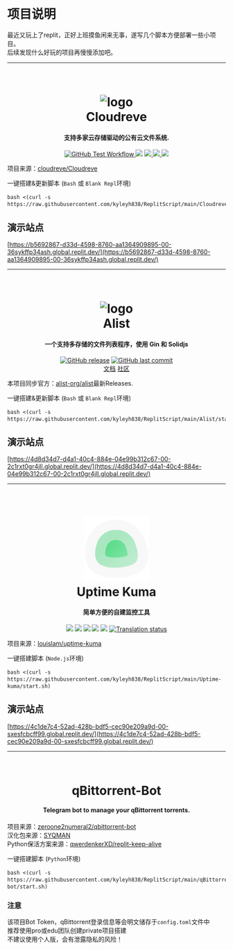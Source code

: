 # 项目说明
最近又玩上了replit，正好上班摸鱼闲来无事，遂写几个脚本方便部署一些小项目。  
后续发现什么好玩的项目再慢慢添加吧。  

------------------------------

<h1 align="center">
  <br>
  <img height="150px" alt="logo" src="https://raw.githubusercontent.com/cloudreve/frontend/master/public/static/img/logo192.png" width="150"/>
  <br>
  Cloudreve
  <br>
</h1>

<h4 align="center">支持多家云存储驱动的公有云文件系统.</h4>

<p align="center">
  <a href="https://github.com/cloudreve/Cloudreve/actions/workflows/test.yml">
    <img src="https://img.shields.io/github/actions/workflow/status/cloudreve/Cloudreve/test.yml?branch=master&style=flat-square"
         alt="GitHub Test Workflow">
  </a>
  <a href="https://codecov.io/gh/cloudreve/Cloudreve"><img src="https://img.shields.io/codecov/c/github/cloudreve/Cloudreve?style=flat-square"></a>
  <a href="https://goreportcard.com/report/github.com/cloudreve/Cloudreve">
      <img src="https://goreportcard.com/badge/github.com/cloudreve/Cloudreve?style=flat-square">
  </a>
  <a href="https://github.com/cloudreve/Cloudreve/releases">
    <img src="https://img.shields.io/github/v/release/cloudreve/Cloudreve?include_prereleases&style=flat-square" />
  </a>
  <a href="https://hub.docker.com/r/cloudreve/cloudreve">
     <img src="https://img.shields.io/docker/image-size/cloudreve/cloudreve?style=flat-square"/>
  </a>
</p>

项目来源：[cloudreve/Cloudreve](https://github.com/cloudreve/Cloudreve)   

一键搭建&更新脚本 (`Bash` 或 `Blank Repl`环境)
```
bash <(curl -s https://raw.githubusercontent.com/kyleyh838/ReplitScript/main/Cloudreve/start.sh)
```

## 演示站点
[https://b5692867-d33d-4598-8760-aa1364909895-00-36sykffp34ash.global.replit.dev/](https://b5692867-d33d-4598-8760-aa1364909895-00-36sykffp34ash.global.replit.dev/)

------------------------------

<h1 align="center">
  <br>
  <img height="150px" alt="logo" src="https://cdn.jsdelivr.net/gh/alist-org/logo@main/logo.svg" width="150"/>
  <br>
  Alist
  <br>
</h1>

<h4 align="center">一个支持多存储的文件列表程序，使用 Gin 和 Solidjs</h4>

<p align="center">
<a href="https://github.com/kyleyh838/ReplitScript/releases"><img alt="GitHub release" src="https://img.shields.io/github/release/kyleyh838/ReplitScript.svg?style=flat-square&include_prereleases" /></a>
<a href="https://github.com/kyleyh838/ReplitScript/commits/main/Alist"><img alt="GitHub last commit" src="https://img.shields.io/github/last-commit/kyleyh838/ReplitScript.svg?style=flat-square" /></a>

<br />
<a href="https://alist.nn.ci/zh/">文档</a>
<a href="https://github.com/alist-org/alist/discussions">社区</a>
</p>


本项目同步官方：[alist-org/alist](https://github.com/alist-org/alist)最新Releases.

一键搭建&更新脚本 (`Bash` 或 `Blank Repl`环境)
```
bash <(curl -s https://raw.githubusercontent.com/kyleyh838/ReplitScript/main/Alist/start.sh)
```

## 演示站点
[https://4d8d34d7-d4a1-40c4-884e-04e99b312c67-00-2c1rxt0gr4jll.global.replit.dev/](https://4d8d34d7-d4a1-40c4-884e-04e99b312c67-00-2c1rxt0gr4jll.global.replit.dev/)

------------------------------

<h1 align="center">
  <br>
  <img height="150px" alt="logo" src="https://github.com/louislam/uptime-kuma/blob/master/public/icon.svg" width="150"/>
  <br>
  Uptime Kuma
  <br>
</h1>

<h4 align="center">简单方便的自建监控工具</h4>

<p align="center">
<a target="_blank" href="https://github.com/louislam/uptime-kuma"><img src="https://img.shields.io/github/stars/louislam/uptime-kuma" /></a> <a target="_blank" href="https://hub.docker.com/r/louislam/uptime-kuma"><img src="https://img.shields.io/docker/pulls/louislam/uptime-kuma" /></a> <a target="_blank" href="https://hub.docker.com/r/louislam/uptime-kuma"><img src="https://img.shields.io/docker/v/louislam/uptime-kuma/latest?label=docker%20image%20ver." /></a> <a target="_blank" href="https://github.com/louislam/uptime-kuma"><img src="https://img.shields.io/github/last-commit/louislam/uptime-kuma" /></a>  <a target="_blank" href="https://opencollective.com/uptime-kuma"><img src="https://opencollective.com/uptime-kuma/total/badge.svg?label=Open%20Collective%20Backers&color=brightgreen" /></a>
<a href="https://weblate.kuma.pet/projects/uptime-kuma/uptime-kuma/">
<img src="https://weblate.kuma.pet/widgets/uptime-kuma/-/svg-badge.svg" alt="Translation status" />
</a>
</p>   

项目来源：[louislam/uptime-kuma](https://github.com/louislam/uptime-kuma)   

一键搭建脚本 (`Node.js`环境)   

```
bash <(curl -s https://raw.githubusercontent.com/kyleyh838/ReplitScript/main/Uptime-kuma/start.sh)
```

## 演示站点
[https://4c1de7c4-52ad-428b-bdf5-cec90e209a9d-00-sxesfcbcff99.global.replit.dev/](https://4c1de7c4-52ad-428b-bdf5-cec90e209a9d-00-sxesfcbcff99.global.replit.dev/)

------------------------------

<h1 align="center">
  <br>
  qBittorrent-Bot
  <br>
</h1>

<h4 align="center">Telegram bot to manage your qBittorrent torrents.</h4>

项目来源：[zeroone2numeral2/qbittorrent-bot](https://github.com/zeroone2numeral2/qbittorrent-bot)  
汉化包来源：[SYQMAN](https://syq.pub/archives/138)  
Python保活方案来源：[qwerdenkerXD/replit-keep-alive](https://github.com/qwerdenkerXD/replit-keep-alive)

一键搭建脚本 (`Python`环境)   

```
bash <(curl -s https://raw.githubusercontent.com/kyleyh838/ReplitScript/main/qBittorrent-bot/start.sh)
```

### 注意
该项目Bot Token，qBittorrent登录信息等会明文储存于`config.toml`文件中  
推荐使用pro或edu团队创建private项目搭建  
不建议使用个人版，会有泄露隐私的风险！  
